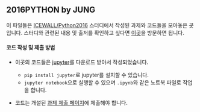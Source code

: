 ## 2016PYTHON by JUNG 

이 파일들은 [ICEWALL/Python2016](https://github.com/HYU-ICEWALL/Python2016) 스터디에서 작성된 과제와 코드들을 모아놓은 곳입니다. 스터디와 관련된 내용 및 출저를 확인하고 싶다면 [이곳](https://maybes.gitbooks.io/python-2016/content/week0.html)을 방문하면 됩니다.

#### 코드 작성 및 제출 방법

- 이곳의 코드들은 [jupyter](http://jupyter.org/)를 다운로드 받아서 작성되었습니다.
  - `pip install jupyter`로 jupyter를 설치할 수 있습니다.
  - `jupyter notebook`으로 실행할 수 있으며 `.ipynb`와 같은 노트북 파일로 작업을 합니다.

- 코드는 개설된 [과제 제출 페이지](http://maynet.iptime.org:5000/)에 제출해야 합니다. 



